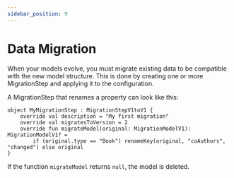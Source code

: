 ```yaml
---
sidebar_position: 9
---
```


# Data Migration

When your models evolve, you must migrate existing data to be compatible with the new 
model structure. This is done by creating one or more MigrationStep and applying it to 
the configuration.

A MigrationStep that renames a property can look like this:
```
object MyMigrationStep : MigrationStepV1toV1 {
    override val description = "My first migration"
    override val migratesToVersion = 2
    override fun migrateModel(original: MigrationModelV1): MigrationModelV1? =
        if (original.type == "Book") renameKey(original, "coAuthors", "changed") else original
}
```

If the function `migrateModel` returns `null`, the model is deleted.
